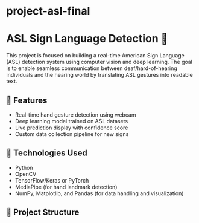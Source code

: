 # project-asl-final
# ASL Sign Language Detection 🤟

This project is focused on building a real-time American Sign Language (ASL) detection system using computer vision and deep learning. The goal is to enable seamless communication between deaf/hard-of-hearing individuals and the hearing world by translating ASL gestures into readable text.

## 🚀 Features

- Real-time hand gesture detection using webcam
- Deep learning model trained on ASL datasets
- Live prediction display with confidence score
- Custom data collection pipeline for new signs

## 🧠 Technologies Used

- Python
- OpenCV
- TensorFlow/Keras or PyTorch
- MediaPipe (for hand landmark detection)
- NumPy, Matplotlib, and Pandas (for data handling and visualization)

## 📂 Project Structure
